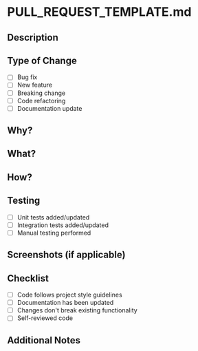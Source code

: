 # PULL_REQUEST_TEMPLATE.md

## Description
<!-- Briefly describe the purpose and changes of this PR -->

## Type of Change
- [ ] Bug fix
- [ ] New feature
- [ ] Breaking change
- [ ] Code refactoring
- [ ] Documentation update

## Why?
<!-- Why is this change needed? What problem does it solve? -->

## What?
<!-- What specific changes were made? -->

## How?
<!-- How were these changes implemented? What techniques or methods were used? -->

## Testing
<!-- How were these changes tested? -->
- [ ] Unit tests added/updated
- [ ] Integration tests added/updated
- [ ] Manual testing performed

## Screenshots (if applicable)
<!-- Add relevant screenshots -->

## Checklist
- [ ] Code follows project style guidelines
- [ ] Documentation has been updated
- [ ] Changes don't break existing functionality
- [ ] Self-reviewed code

## Additional Notes
<!-- Any other information reviewers should know -->
